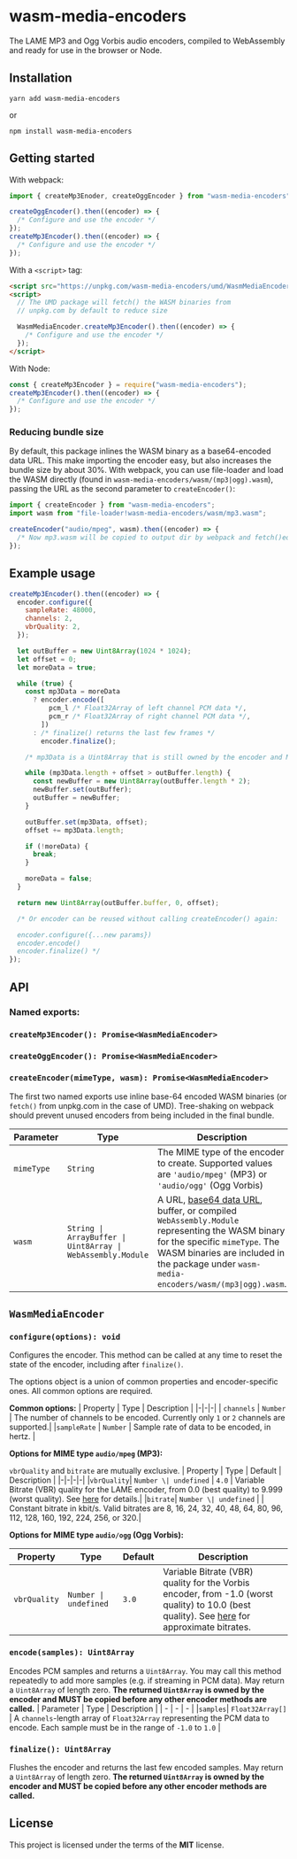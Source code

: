 # wasm-media-encoders

The LAME MP3 and Ogg Vorbis audio encoders, compiled to WebAssembly and ready for use in the browser or Node.

## Installation

```
yarn add wasm-media-encoders
```

or

```
npm install wasm-media-encoders
```

## Getting started

With webpack:

```js
import { createMp3Enoder, createOggEncoder } from "wasm-media-encoders";

createOggEncoder().then((encoder) => {
  /* Configure and use the encoder */
});
createMp3Encoder().then((encoder) => {
  /* Configure and use the encoder */
});
```

With a `<script>` tag:

```html
<script src="https://unpkg.com/wasm-media-encoders/umd/WasmMediaEncoder.min.js"></script>
<script>
  // The UMD package will fetch() the WASM binaries from
  // unpkg.com by default to reduce size

  WasmMediaEncoder.createMp3Encoder().then((encoder) => {
    /* Configure and use the encoder */
  });
</script>
```

With Node:

```js
const { createMp3Encoder } = require("wasm-media-encoders");
createMp3Encoder().then((encoder) => {
  /* Configure and use the encoder */
});
```

### Reducing bundle size

By default, this package inlines the WASM binary as a base64-encoded data URL. This make importing the encoder easy, but also increases the bundle size by about 30%. With webpack, you can use file-loader and load the WASM directly (found in `wasm-media-encoders/wasm/(mp3|ogg).wasm`), passing the URL as the second parameter to `createEncoder()`:

```js
import { createEncoder } from "wasm-media-encoders";
import wasm from "file-loader!wasm-media-encoders/wasm/mp3.wasm";

createEncoder("audio/mpeg", wasm).then((encoder) => {
  /* Now mp3.wasm will be copied to output dir by webpack and fetch()ed at runtime*/
});
```

## Example usage

```js
createMp3Encoder().then((encoder) => {
  encoder.configure({
    sampleRate: 48000,
    channels: 2,
    vbrQuality: 2,
  });

  let outBuffer = new Uint8Array(1024 * 1024);
  let offset = 0;
  let moreData = true;

  while (true) {
    const mp3Data = moreData
      ? encoder.encode([
          pcm_l /* Float32Array of left channel PCM data */,
          pcm_r /* Float32Array of right channel PCM data */,
        ])
      : /* finalize() returns the last few frames */
        encoder.finalize();

    /* mp3Data is a Uint8Array that is still owned by the encoder and MUST be copied */

    while (mp3Data.length + offset > outBuffer.length) {
      const newBuffer = new Uint8Array(outBuffer.length * 2);
      newBuffer.set(outBuffer);
      outBuffer = newBuffer;
    }

    outBuffer.set(mp3Data, offset);
    offset += mp3Data.length;

    if (!moreData) {
      break;
    }

    moreData = false;
  }

  return new Uint8Array(outBuffer.buffer, 0, offset);

  /* Or encoder can be reused without calling createEncoder() again:

  encoder.configure({...new params})
  encoder.encode()
  encoder.finalize() */
});
```

## API

### Named exports:

### **`createMp3Encoder(): Promise<WasmMediaEncoder>`**

### **`createOggEncoder(): Promise<WasmMediaEncoder>`**

### **`createEncoder(mimeType, wasm): Promise<WasmMediaEncoder>`**

The first two named exports use inline base-64 encoded WASM binaries (or `fetch()` from unpkg.com in the case of UMD). Tree-shaking on webpack should prevent unused encoders from being included in the final bundle.

| Parameter  | Type                                                        | Description                                                                                                                                                                                                                                                                                              |
| ---------- | ----------------------------------------------------------- | -------------------------------------------------------------------------------------------------------------------------------------------------------------------------------------------------------------------------------------------------------------------------------------------------------- |
| `mimeType` | `String`                                                    | The MIME type of the encoder to create. Supported values are `'audio/mpeg'` (MP3) or `'audio/ogg'` (Ogg Vorbis)                                                                                                                                                                                          |
| `wasm`     | `String \| ArrayBuffer \| Uint8Array \| WebAssembly.Module` | A URL, [base64 data URL](https://developer.mozilla.org/en-US/docs/Web/HTTP/Basics_of_HTTP/Data_URIs), buffer, or compiled `WebAssembly.Module` representing the WASM binary for the specific `mimeType`. The WASM binaries are included in the package under `wasm-media-encoders/wasm/(mp3\|ogg).wasm`. |

## `WasmMediaEncoder`

### **`configure(options): void`**

Configures the encoder. This method can be called at any time to reset the state of the encoder, including after `finalize()`.

The options object is a union of common properties and encoder-specific ones. All common options are required.

**Common options:**
| Property | Type | Description |
|-|-|-|
| `channels` | `Number` | The number of channels to be encoded. Currently only `1` or `2` channels are supported.|
|`sampleRate` | `Number` | Sample rate of data to be encoded, in hertz. |

**Options for MIME type `audio/mpeg` (MP3):**

`vbrQuality` and `bitrate` are mutually exclusive.
| Property | Type | Default | Description |
|-|-|-|-|
|`vbrQuality`| `Number \| undefined` | `4.0` | Variable Bitrate (VBR) quality for the LAME encoder, from 0.0 (best quality) to 9.999 (worst quality). See [here](https://wiki.hydrogenaud.io/index.php?title=LAME#Recommended_settings_details) for details.|
|`bitrate`| `Number \| undefined` | | Constant bitrate in kbit/s. Valid bitrates are 8, 16, 24, 32, 40, 48, 64, 80, 96, 112, 128, 160, 192, 224, 256, or 320.|

**Options for MIME type `audio/ogg` (Ogg Vorbis):**

| Property     | Type                  | Default | Description                                                                                                                                                                                                                                    |
| ------------ | --------------------- | ------- | ---------------------------------------------------------------------------------------------------------------------------------------------------------------------------------------------------------------------------------------------- |
| `vbrQuality` | `Number \| undefined` | `3.0`   | Variable Bitrate (VBR) quality for the Vorbis encoder, from -1.0 (worst quality) to 10.0 (best quality). See [here](https://wiki.hydrogenaud.io/index.php?title=Recommended_Ogg_Vorbis#Recommended_Encoder_Settings) for approximate bitrates. |

### **`encode(samples): Uint8Array`**

Encodes PCM samples and returns a `Uint8Array`. You may call this method repeatedly to add more samples (e.g. if streaming in PCM data). May return a `Uint8Array` of length zero. **The returned `Uint8Array` is owned by the encoder and MUST be copied before any other encoder methods are called.**
| Parameter | Type | Description |
| - | - | - |
|`samples`| `Float32Array[]` | A `channels`-length array of `Float32Array` representing the PCM data to encode. Each sample must be in the range of `-1.0` to `1.0` |

### **`finalize(): Uint8Array`**

Flushes the encoder and returns the last few encoded samples. May return a `Uint8Array` of length zero. **The returned `Uint8Array` is owned by the encoder and MUST be copied before any other encoder methods are called.**

## License

This project is licensed under the terms of the **MIT** license.
